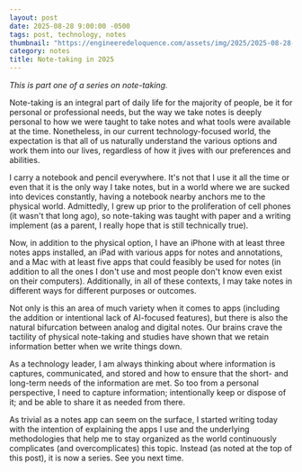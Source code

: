 ```yaml
---
layout: post
date: 2025-08-28 9:00:00 -0500
tags: post, technology, notes
thumbnail: "https://engineeredeloquence.com/assets/img/2025/2025-08-28-notes.jpg"
category: notes
title: Note-taking in 2025
--- 
```


*This is part one of a series on note-taking.* 

Note-taking is an integral part of daily life for the majority of people, be it for personal or professional needs, but the way we take notes is deeply personal to how we were taught to take notes and what tools were available at the time. Nonetheless, in our current technology-focused world, the expectation is that all of us naturally understand the various options and work them into our lives, regardless of how it jives with our preferences and abilities.

I carry a notebook and pencil everywhere. It's not that I use it all the time or even that it is the only way I take notes, but in a world where we are sucked into devices constantly, having a notebook nearby anchors me to the physical world. Admittedly, I grew up prior to the proliferation of cell phones (it wasn't that long ago), so note-taking was taught with paper and a writing implement (as a parent, I really hope that is still technically true).

Now, in addition to the physical option, I have an iPhone with at least three notes apps installed, an iPad with various apps for notes and annotations, and a Mac with at least five apps that could feasibly be used for notes (in addition to all the ones I don't use and most people don't know even exist on their computers). Additionally, in all of these contexts, I may take notes in different ways for different purposes or outcomes.

Not only is this an area of much variety when it comes to apps (including the addition or intentional lack of AI-focused features), but there is also the natural bifurcation between analog and digital notes. Our brains crave the tactility of physical note-taking and studies have shown that we retain information better when we write things down.

As a technology leader, I am always thinking about where information is captures, communicated, and stored and how to ensure that the short- and long-term needs of the information are met. So too from a personal perspective, I need to capture information; intentionally keep or dispose of it; and be able to share it as needed from there.

As trivial as a notes app can seem on the surface, I started writing today with the intention of explaining the apps I use and the underlying methodologies that help me to stay organized as the world continuously complicates (and overcomplicates) this topic. Instead (as noted at the top of this post), it is now a series. See you next time.